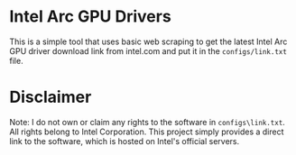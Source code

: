 # Intel Arc GPU Drivers

This is a simple tool that uses basic web scraping to get the latest Intel Arc GPU driver download link from intel.com and put it in the `configs/link.txt` file.

# Disclaimer
Note: I do not own or claim any rights to the software in `configs\link.txt`. All rights belong to Intel Corporation. This project simply provides a direct link to the software, which is hosted on Intel's official servers.
